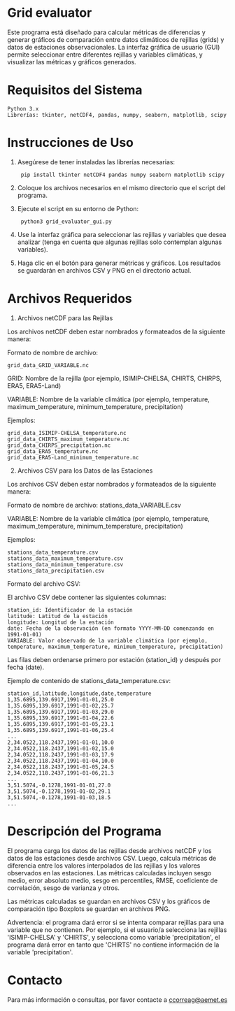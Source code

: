 # Grid evaluator

Este programa está diseñado para calcular métricas de diferencias y generar gráficos de comparación entre datos climáticos de rejillas (grids) y datos de estaciones observacionales. La interfaz gráfica de usuario (GUI) permite seleccionar entre diferentes rejillas y variables climáticas, y visualizar las métricas y gráficos generados.

# Requisitos del Sistema

    Python 3.x
    Librerías: tkinter, netCDF4, pandas, numpy, seaborn, matplotlib, scipy

# Instrucciones de Uso

1. Asegúrese de tener instaladas las librerías necesarias: 

		pip install tkinter netCDF4 pandas numpy seaborn matplotlib scipy

2. Coloque los archivos necesarios en el mismo directorio que el script del programa.

3. Ejecute el script en su entorno de Python:

		python3 grid_evaluator_gui.py

4. Use la interfaz gráfica para seleccionar las rejillas y variables que desea analizar (tenga en cuenta que algunas rejillas solo contemplan algunas variables).

5. Haga clic en el botón para generar métricas y gráficos. Los resultados se guardarán en archivos CSV y PNG en el directorio actual.


# Archivos Requeridos

1. Archivos netCDF para las Rejillas

Los archivos netCDF deben estar nombrados y formateados de la siguiente manera:

Formato de nombre de archivo: 

	grid_data_GRID_VARIABLE.nc
 
GRID: Nombre de la rejilla (por ejemplo, ISIMIP-CHELSA, CHIRTS, CHIRPS, ERA5, ERA5-Land)

VARIABLE: Nombre de la variable climática (por ejemplo, temperature, maximum_temperature, minimum_temperature, precipitation)

Ejemplos:

    grid_data_ISIMIP-CHELSA_temperature.nc
    grid_data_CHIRTS_maximum_temperature.nc
    grid_data_CHIRPS_precipitation.nc
    grid_data_ERA5_temperature.nc
    grid_data_ERA5-Land_minimum_temperature.nc

2. Archivos CSV para los Datos de las Estaciones

Los archivos CSV deben estar nombrados y formateados de la siguiente manera:

Formato de nombre de archivo: stations_data_VARIABLE.csv

VARIABLE: Nombre de la variable climática (por ejemplo, temperature, maximum_temperature, minimum_temperature, precipitation)

Ejemplos:

    stations_data_temperature.csv
    stations_data_maximum_temperature.csv
    stations_data_minimum_temperature.csv
    stations_data_precipitation.csv

Formato del archivo CSV:

El archivo CSV debe contener las siguientes columnas:

    station_id: Identificador de la estación
    latitude: Latitud de la estación
    longitude: Longitud de la estación
    date: Fecha de la observación (en formato YYYY-MM-DD comenzando en 1991-01-01)
    VARIABLE: Valor observado de la variable climática (por ejemplo, temperature, maximum_temperature, minimum_temperature, precipitation)

Las filas deben ordenarse primero por estación (station_id) y después por fecha (date).

Ejemplo de contenido de stations_data_temperature.csv:

	station_id,latitude,longitude,date,temperature
	1,35.6895,139.6917,1991-01-01,25.0
	1,35.6895,139.6917,1991-01-02,25.7
	1,35.6895,139.6917,1991-01-03,29.0
	1,35.6895,139.6917,1991-01-04,22.6
	1,35.6895,139.6917,1991-01-05,23.1
	1,35.6895,139.6917,1991-01-06,25.4
	...
	2,34.0522,118.2437,1991-01-01,10.0
	2,34.0522,118.2437,1991-01-02,15.0
	2,34.0522,118.2437,1991-01-03,17.9
	2,34.0522,118.2437,1991-01-04,10.0
	2,34.0522,118.2437,1991-01-05,24.5
	2,34.0522,118.2437,1991-01-06,21.3
	...
	3,51.5074,-0.1278,1991-01-01,27.0
	3,51.5074,-0.1278,1991-01-02,29.1
	3,51.5074,-0.1278,1991-01-03,18.5
	...


# Descripción del Programa

El programa carga los datos de las rejillas desde archivos netCDF y los datos de las estaciones desde archivos CSV. Luego, calcula métricas de diferencia entre los valores interpolados de las rejillas y los valores observados en las estaciones. Las métricas calculadas incluyen sesgo medio, error absoluto medio, sesgo en percentiles, RMSE, coeficiente de correlación, sesgo de varianza y otros.

Las métricas calculadas se guardan en archivos CSV y los gráficos de comparación tipo Boxplots se guardan en archivos PNG.

Advertencia: el programa dará error si se intenta comparar rejillas para una variable que no contienen. Por ejemplo, si el usuario/a selecciona las rejillas 'ISIMIP-CHELSA' y 'CHIRTS', y selecciona como variable 'precipitation', el programa dará error en tanto que 'CHIRTS' no contiene información de la variable 'precipitation'.

# Contacto

Para más información o consultas, por favor contacte a ccorreag@aemet.es

